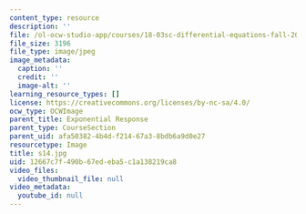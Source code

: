 ```yaml
---
content_type: resource
description: ''
file: /ol-ocw-studio-app/courses/18-03sc-differential-equations-fall-2011/12667c7f490b67edeba5c1a138219ca8_s14.jpg
file_size: 3196
file_type: image/jpeg
image_metadata:
  caption: ''
  credit: ''
  image-alt: ''
learning_resource_types: []
license: https://creativecommons.org/licenses/by-nc-sa/4.0/
ocw_type: OCWImage
parent_title: Exponential Response
parent_type: CourseSection
parent_uid: afa50382-4b4d-f214-67a3-8bdb6a9d0e27
resourcetype: Image
title: s14.jpg
uid: 12667c7f-490b-67ed-eba5-c1a138219ca8
video_files:
  video_thumbnail_file: null
video_metadata:
  youtube_id: null
---
```

